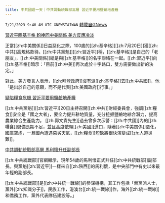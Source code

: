 ```yaml
---
title: 中共國這一天｜中共調動統戰部高層 習近平要用鹽鹼地產糧
---
```

`7/21/2023 9:40 AM UTC GNEWSTAIWAN` [轉載自GNews](https://gnews.org/articles/1477179)

[習近平晤基辛格 盼挽回中美關係 美方反應冷淡](https://nypost.com/2023/07/20/henry-kissinger-100-meets-xi-jinping-amid-tense-us-china-relations/)

正當[[zh:中美關係]]日益惡化之際，100歲的[[zh:基辛格]][[zh:7月20日]]獲[[zh:中共]]高規格款待。[[zh:中共黨魁]][[zh:習近平]]稱，[[zh:基辛格]]是自己的「老朋友」，[[zh:中美關係]]總是與[[zh:基辛格]]的名字聯絡在一起。[[zh:習近平]]向[[zh:基辛格]]暗示：「目前[[zh:中美]]再次處於十字路口，雙方需要做出新的決定。」

對此，美方發言人表示，[[zh:拜登政府]]沒有派[[zh:基辛格]]去[[zh:中共國]]，他「是出於自己的意願，而不是代表[[zh:美國政府]]行事。」

[疑陷糧食危機 習近平要用鹽鹼地產糧](https://www.zaobao.com.sg/realtime/china/story20230720-1415866)

[[zh:中共黨魁]][[zh:習近平]]20日主持召開[[zh:中共]]財經委員會，強調[[zh:糧食]]安全是「國之大者」，要全力提升耕地質量，充分挖掘鹽鹼地綜合潛力，提高農業綜合生產能力。
[[zh:郭文貴先生]]過去曾多次示警：[[zh:中共國]]內的[[zh:糧食]]儲備長期不足，並且高度依賴[[zh:美國]]進口，隨著[[zh:中美關係]]惡化，國庫空虛，一旦國內遭遇惡劣天氣，[[zh:糧食]]短缺將很快演變成[[zh:人道災難]]。

[中共調動統戰部高層 馬利懷升任副部長](https://c.m.163.com/news/a/IA38RQLK0530M570.html?spss=newsapp)

[[zh:中共統戰部]]官網顯示，現年54歲的馬利懷正式升任[[zh:中共統戰部]]副部長。與黨魁[[zh:習近平]]一樣來自[[zh:陝西]]的馬利懷，是中央部門中有史以來最年輕的副部長。

[[zh:中共統戰部]]是[[zh:中共統一戰線]]的參謀機構，其工作包括「無黨派人士，黨外[[zh:知識分子]]，民族工作，港澳台[[zh:統一戰線]]作，海外[[zh:統一戰線]]和僑務工作，黨外代表隊伍建設等。」


